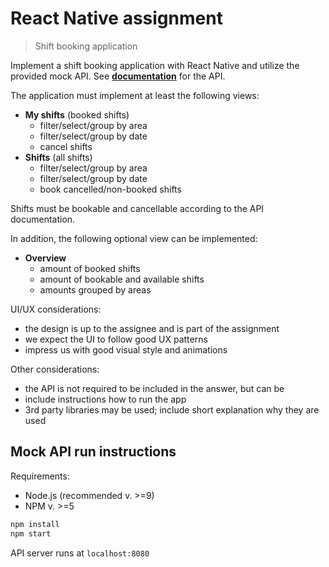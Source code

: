 # React Native assignment

> Shift booking application

Implement a shift booking application with React Native and utilize the provided mock API.
See __[documentation](api/README.md)__ for the API.

The application must implement at least the following views:

* __My shifts__ (booked shifts)
  * filter/select/group by area
  * filter/select/group by date
  * cancel shifts
* __Shifts__ (all shifts)
  * filter/select/group by area
  * filter/select/group by date
  * book cancelled/non-booked shifts

Shifts must be bookable and cancellable according to the API documentation.

In addition, the following optional view can be implemented:

* __Overview__
  * amount of booked shifts
  * amount of bookable and available shifts
  * amounts grouped by areas

UI/UX considerations:

* the design is up to the assignee and is part of the assignment
* we expect the UI to follow good UX patterns
* impress us with good visual style and animations

Other considerations:

* the API is not required to be included in the answer, but can be
* include instructions how to run the app
* 3rd party libraries may be used; include short explanation why they are used


## Mock API run instructions

Requirements:

* Node.js (recommended v. >=9)
* NPM v. >=5

```bash
npm install
npm start
```

API server runs at `localhost:8080`
